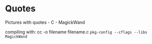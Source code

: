 # Quotes
Pictures with quotes - C - MagickWand

compiling with: cc -o filename filename.c `pkg-config --cflags --libs MagickWand`
